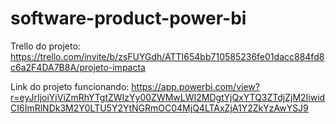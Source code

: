 # software-product-power-bi


Trello do projeto:
https://trello.com/invite/b/zsFUYGdh/ATTI654bb710585236fe01dacc884fd8c6a2F4DA7B8A/projeto-impacta


Link do projeto funcionando:
https://app.powerbi.com/view?r=eyJrIjoiYjViZmRhYTgtZWIzYy00ZWMwLWI2MDgtYjQxYTQ3ZTdjZjM2IiwidCI6ImRlNDk3M2Y0LTU5Y2YtNGRmOC04MjQ4LTAxZjA1Y2ZkYzAwYSJ9